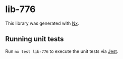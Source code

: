 # lib-776

This library was generated with [Nx](https://nx.dev).

## Running unit tests

Run `nx test lib-776` to execute the unit tests via [Jest](https://jestjs.io).
